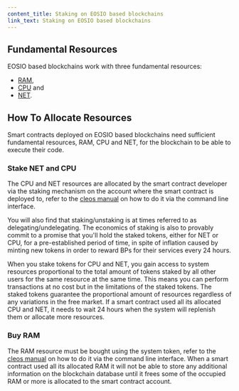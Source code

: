 ```yaml
---
content_title: Staking on EOSIO based blockchains
link_text: Staking on EOSIO based blockchains
---
```


## Fundamental Resources

EOSIO based blockchains work with three fundamental resources:

* [RAM](02_ram.md),
* [CPU](03_cpu.md) and
* [NET](04_net.md).

## How To Allocate Resources

Smart contracts deployed on EOSIO based blockchains need sufficient fundamental resources, RAM, CPU and NET, for the blockchain to be able to execute their code.

### Stake NET and CPU

The CPU and NET resources are allocated by the smart contract developer via the staking mechanism on the account where the smart contract is deployed to, refer to the [cleos manual](https://developers.eos.io/manuals/eos/v2.0/cleos/how-to-guides/how-to-stake-resource) on how to do it via the command line interface.

You will also find that staking/unstaking is at times referred to as delegating/undelegating. The economics of staking is also to provably commit to a promise that you'll hold the staked tokens, either for NET or CPU, for a pre-established period of time, in spite of inflation caused by minting new tokens in order to reward BPs for their services every 24 hours.

When you stake tokens for CPU and NET, you gain access to system resources proportional to the total amount of tokens staked by all other users for the same resource at the same time. This means you can perform transactions at no cost but in the limitations of the staked tokens. The staked tokens guarantee the proportional amount of resources regardless of any variations in the free market. If a smart contract used all its allocated CPU and NET, it needs to wait 24 hours when the system will replenish them or allocate more resources.

### Buy RAM

The RAM resource must be bought using the system token, refer to the [cleos manual](https://developers.eos.io/manuals/eos/v2.0/cleos/how-to-guides/how-to-buy-ram) on how to do it via the command line interface. When a smart contract used all its allocated RAM it will not be able to store any additional information on the blockchain database until it frees some of the occupied RAM or more is allocated to the smart contract account.
